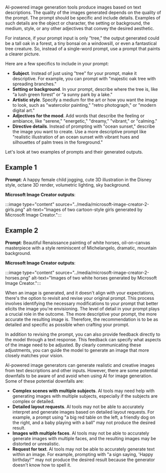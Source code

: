 AI-powered image generation tools produce images based on text descriptions. The quality of the images generated depends on the quality of the prompt. The prompt should be specific and include details. Examples of such details are the object or character, the setting or background, the medium, style, or any other adjectives that convey the desired aesthetic.

For instance, if your prompt input is only "tree," the output generated could be a tall oak in a forest, a tiny bonsai on a windowsill, or even a fantastical tree creature. So, instead of a single-word prompt, use a prompt that paints a clearer picture.

Here are a few specifics to include in your prompt:

- **Subject**. Instead of just using "tree" for your prompt, make it descriptive. For example, you can prompt with "majestic oak tree with spreading branches."
- **Setting or background**. In your prompt, describe where the tree is, like “a lush green forest" or “a sunny park by a lake."
- **Artistic style**. Specify a medium for the art or how you want the image to look, such as "watercolor painting," "retro photograph," or "modern digital art."
- **Adjectives for the mood**. Add words that describe the feeling or ambiance, like "serene," "energetic," "dreamy," "vibrant," or "calming."
- **Directive details**. Instead of prompting with "ocean sunset," describe the image you want to create. Use a more descriptive prompt like "realistic illustration of an ocean sunset with vibrant hues and silhouettes of palm trees in the foreground."

Let's look at two examples of prompts and their generated outputs.

## Example 1

**Prompt**: A happy female child jogging, cute 3D illustration in the Disney style, octane 3D render, volumetric lighting, sky background.

**Microsoft Image Creator outputs**:

:::image type="content" source="../media/microsoft-image-creator-2-girls.png" alt-text="Images of two cartoon-style girls generated by Microsoft Image Creator.":::

## Example 2

**Prompt**: Beautiful Renaissance painting of white horses, oil-on-canvas masterpiece with a style reminiscent of Michelangelo, dramatic, mountain background.

**Microsoft Image Creator outputs**:

:::image type="content" source="../media/microsoft-image-creator-2-horses.png" alt-text="Images of two white horses generated by Microsoft Image Creator.":::

When an image is generated, and it doesn't align with your expectations, there's the option to revisit and revise your original prompt. This process involves identifying the necessary modifications to your prompt that better elicits the image you're envisioning. The level of detail in your prompt plays a crucial role in the outcome. The more descriptive your prompt, the more accurate the resulting image is. Therefore, the recommendation is to be as detailed and specific as possible when crafting your prompt.

In addition to revising the prompt, you can also provide feedback directly to the model through a text response. This feedback can specify what aspects of the image need to be adjusted. By clearly communicating these adjustments, you can guide the model to generate an image that more closely matches your vision.

AI-powered image generators can generate realistic and creative images from text descriptions and other inputs. However, there are some potential downfalls to be aware of and avoid when using AI for image generation. Some of these potential downfalls are:

- **Complex scenes with multiple subjects**. AI tools may need help with generating images with multiple subjects, especially if the subjects are complex or detailed.
- **Detailed layout requests**. AI tools may not be able to accurately interpret and generate images based on detailed layout requests. For example, a prompt using "a big red table on the left, a friendly dog on the right, and a baby playing with a ball" may not produce the desired result.
- **Images with multiple faces**. AI tools may not be able to accurately generate images with multiple faces, and the resulting images may be distorted or unrealistic.
- **Request for text**. AI tools may not be able to accurately generate text within an image. For example, prompting with "a sign saying, 'Happy birthday!'" may not produce the desired result because the generator doesn't know how to spell it.
